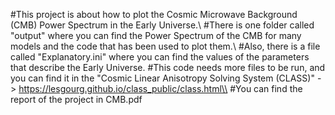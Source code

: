 #This project is about how to plot the Cosmic Microwave Background (CMB) Power Spectrum in the Early Universe.\\
#There is one folder called "output" where you can find the Power Spectrum of the CMB for many models and the code that has been used to plot them.\\
#Also, there is a file called "Explanatory.ini" where you can find the values of the parameters that describe the Early Universe. 
#This code needs more files to be run, and you can find it in the "Cosmic Linear Anisotropy Solving System (CLASS)" -> https://lesgourg.github.io/class_public/class.html\\
#You can find the report of the project in CMB.pdf
